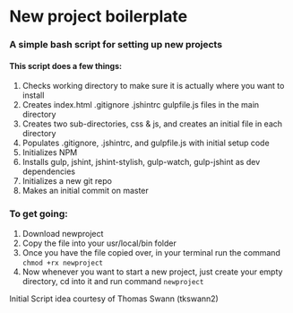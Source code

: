 # New project boilerplate

### A simple bash script for setting up new projects

#### This script does a few things:

1. Checks working directory to make sure it is actually where you want to install
1. Creates index.html .gitignore .jshintrc gulpfile.js files in the main directory
1. Creates two sub-directories, css & js, and creates an initial file in each directory
1. Populates .gitignore, .jshintrc, and gulpfile.js with initial setup code
1. Initializes NPM
1. Installs gulp, jshint, jshint-stylish, gulp-watch, gulp-jshint as dev dependencies
1. Initializes a new git repo
1. Makes an initial commit on master


### To get going:

1. Download newproject
2. Copy the file into your usr/local/bin folder
3. Once you have the file copied over, in your terminal run the command `chmod +rx newproject`
4. Now whenever you want to start a new project, just create your empty directory, cd into it and run command `newproject`

Initial Script idea courtesy of Thomas Swann (tkswann2)
